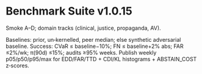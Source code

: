 # Benchmark Suite v1.0.15
Smoke A–D; domain tracks (clinical, justice, propaganda, AV).

Baselines: prior, un‑kernelled, peer median; else synthetic adversarial baseline.
Success: CVaR ≤ baseline−10%; FN ≤ baseline+2% abs; FAR ≤2%/wk; π(90d) ≤15%; audits ≥95% weeks.
Publish weekly p05/p50/p95/max for EDD/FAR/TTD + CDI/KL histograms + ABSTAIN_COST z‑scores.
